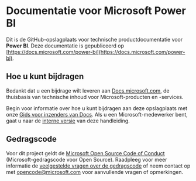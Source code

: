# <a name="microsoft-power-bi-documentation"></a>Documentatie voor Microsoft Power BI

Dit is de GitHub-opslagplaats voor technische productdocumentatie voor **Power BI**. Deze documentatie is gepubliceerd op [https://docs.microsoft.com/power-bi](https://docs.microsoft.com/power-bi).

## <a name="how-to-contribute"></a>Hoe u kunt bijdragen

Bedankt dat u een bijdrage wilt leveren aan [Docs.microsoft.com](https://docs.microsoft.com/), de thuisbasis van technische inhoud voor Microsoft-producten en -services.

Begin voor informatie over hoe u kunt bijdragen aan deze opslagplaats met onze [Gids voor inzenders van Docs](https://docs.microsoft.com/contribute). Als u een Microsoft-medewerker bent, gaat u naar de [interne versie](https://aka.ms/docsguidescontribute) van deze handleiding.

## <a name="code-of-conduct"></a>Gedragscode

Voor dit project geldt de [Microsoft Open Source Code of Conduct](https://opensource.microsoft.com/codeofconduct/) (Microsoft-gedragscode voor Open Source). Raadpleeg voor meer informatie de [veelgestelde vragen over de gedragscode](https://opensource.microsoft.com/codeofconduct/faq/) of neem contact op met [opencode@microsoft.com](mailto:opencode@microsoft.com) voor aanvullende vragen of opmerkingen.